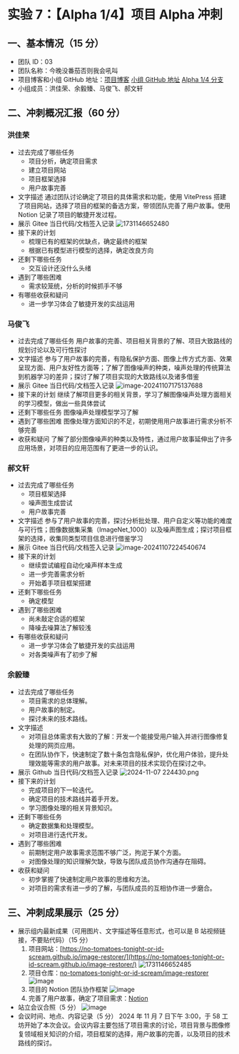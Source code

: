 # 实验 7：【Alpha 1/4】项目 Alpha 冲刺

## 一、基本情况（15 分）

- 团队 ID：03
- 团队名称：今晚没番茄否则我会吼叫
- 项目博客和小组 GitHub 地址：[项目博客](https://no-tomatoes-tonight-or-id-scream.github.io/image-restorer/) [小组 GitHub 地址](https://github.com/no-tomatoes-tonight-or-id-scream/image-restorer) [Alpha 1/4 分支](https://github.com/no-tomatoes-tonight-or-id-scream/image-restorer/tree/alpha-1/4)
- 小组成员：洪佳荣、余毅臻、马俊飞、郝文轩

## 二、冲刺概况汇报（60 分）

### 洪佳荣

- 过去完成了哪些任务
    - 项目分析，确定项目需求
    - 建立项目网站
    - 项目框架选择
    - 用户故事完善
- 文字描述
  通过团队讨论确定了项目的具体需求和功能，使用 VitePress 搭建了项目网站，选择了项目的框架的备选方案，带领团队完善了用户故事。使用 Notion 记录了项目的敏捷开发过程。
- 展示 Gitee 当日代码/文档签入记录
  ![1731146652480](https://github.com/user-attachments/assets/6655ffb7-28ca-4e01-b67a-1db4130e590e)
- 接下来的计划
    - 梳理已有的框架的优缺点，确定最终的框架
    - 根据已有模型进行模型的选择，确定改良方向
- 还剩下哪些任务
    - 交互设计还没什么头绪
- 遇到了哪些困难
    - 需求较笼统，分析的时候抓手不够
- 有哪些收获和疑问
    - 进一步学习体会了敏捷开发的实战运用

### 马俊飞

- 过去完成了哪些任务
  用户故事的完善、项目相关背景的了解、项目大致路线的规划讨论以及可行性探讨
- 文字描述
  参与了用户故事的完善，有隐私保护方面、图像上传方式方面、效果呈现方面、用户友好性方面等；了解了图像噪声的种类，噪声处理的传统算法到机器学习的差异；探讨了解了项目实现的大致路线以及诸多借鉴
- 展示 Gitee 当日代码/文档签入记录
  ![image-20241107175137688](https://s2.loli.net/2024/11/07/tFJ9w8zYQpXgdZM.png)
- 接下来的计划
  继续了解项目更多的相关背景，学习了解图像噪声处理方面相关的学习模型，做出一些具体尝试
- 还剩下哪些任务
  图像噪声处理模型学习了解
- 遇到了哪些困难
  图像处理方面知识的不足，初期使用用户故事进行需求分析不够完善
- 收获和疑问
  了解了部分图像噪声的种类以及特性，通过用户故事延伸出了许多应用场景，对项目的应用范围有了更进一步的认识。

### 郝文轩

- 过去完成了哪些任务
    - 项目框架选择
    - 噪声图生成尝试
    - 用户故事完善
- 文字描述
  参与了用户故事的完善，探讨分析批处理、用户自定义等功能的难度与可行性；图像数据集采集（ImageNet_1000）以及噪声图生成；探讨项目框架的选择，收集同类型项目信息进行借鉴学习
- 展示 Gitee 当日代码/文档签入记录
  ![image-20241107224540674](https://image-host-mooliht.oss-cn-beijing.aliyuncs.com/img/image-20241107224540674.png)
- 接下来的计划
    - 继续尝试编程自动化噪声样本生成
    - 进一步完善需求分析
    - 开始着手项目框架搭建
- 还剩下哪些任务
    - 确定模型
- 遇到了哪些困难
    - 尚未敲定合适的框架
    - 降噪去噪算法了解较浅
- 有哪些收获和疑问
    - 进一步学习体会了敏捷开发的实战运用
    - 对各类噪声有了初步了解

### 余毅臻

- 过去完成了哪些任务
    - 项目需求的总体理解。
    - 用户故事的制定。
    - 探讨未来的技术路线。
- 文字描述
    - 对项目总体需求有大致的了解：开发一个能接受用户输入并进行图像修复处理的网页应用。
    - 在团队协作下，快速制定了数十条包含隐私保护，优化用户体验，提升处理效能等需求的用户故事。对未来项目的技术实现仍在探讨之中。
- 展示 Github 当日代码/文档签入记录
  ![2024-11-07 224430.png](https://s2.loli.net/2024/11/07/HS6egM8kvizd72O.png)
- 接下来的计划
    - 完成项目的下一轮迭代。
    - 确定项目的技术路线并着手开发。
    - 学习图像处理的相关背景知识。
- 还剩下哪些任务
    - 确定数据集和处理模型。
    - 对项目进行迭代开发。
- 遇到了哪些困难
    - 前期制定用户故事需求范围不够广泛，拘泥于某个方面。
    - 对图像处理的知识理解欠缺，导致与团队成员协作沟通存在阻碍。
- 收获和疑问
    - 初步掌握了快速制定用户故事的思维和方法。
    - 对项目的需求有进一步的了解，与团队成员的互相协作进一步磨合。

## 三、冲刺成果展示（25 分）

- 展示组内最新成果（可用图片、文字描述等任意形式，也可以是 B 站视频链接，不要贴代码）（15 分）
    1. 项目网站：[https://no-tomatoes-tonight-or-id-scream.github.io/image-restorer/](https://no-tomatoes-tonight-or-id-scream.github.io/image-restorer/)
        ![1731146652485](https://github.com/user-attachments/assets/423d1324-81df-4e7c-9493-6dc5cbfab7d3)
    2. 项目仓库：[no-tomatoes-tonight-or-id-scream/image-restorer](https://github.com/no-tomatoes-tonight-or-id-scream/image-restorer)
        ![image](https://github.com/user-attachments/assets/3ce3c843-4462-455f-9299-53aaf1d5e3e7)
    3. 项目的 Notion 团队协作框架
        ![image](https://github.com/user-attachments/assets/2b41c426-dcbc-43e8-a140-6c3fa1c4c4d2)
    4. 完善了用户故事，确定了项目需求：[Notion](https://juicy-request-03b.notion.site/1377b132f46f80bba5b7c3f3ff86bd2c?pvs=74)
- 站立会议合照（5 分）
    ![image](https://github.com/user-attachments/assets/f598b9b8-24ff-4468-90dd-0f73bb94af26)
- 会议时间、地点、内容记录（5 分）
  2024 年 11 月 7 日下午 3:00，于 58 工坊开始了本次会议。会议内容主要包括了项目需求的讨论，项目背景与图像修复领域相关知识的介绍，项目框架的选择，用户故事的完善，以及项目的技术路线的探讨。
